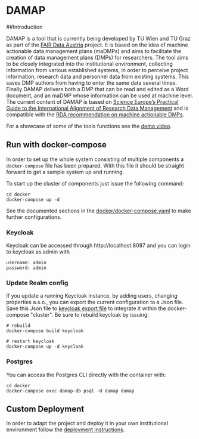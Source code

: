 # DAMAP

##Introduction

DAMAP is a tool that is currently being developed by TU Wien and TU Graz as part of the 
[FAIR Data Austria](https://forschungsdaten.at/fda/) project. 
It is based on the idea of machine actionable data management plans (maDMPs) and aims to facilitate the 
creation of data management plans (DMPs) for researchers. 
The tool aims to be closely integrated into the institutional environment, collecting information from 
various established systems, in order to perceive project information, research data and personnel data 
from existing systems.
This saves DMP authors from having to enter the same data several times. 
Finally DAMAP delivers both a DMP that can be read and edited as a Word document, and an maDMP whose 
information can be used at machine level. The current content of DAMAP is based on 
[Science Europe’s Practical Guide to the International Alignment of Research Data Management](https://www.tuwien.at/fileadmin/Assets/forschung/Zentrum_Forschungsdatenmanagement/pdf-Sammlung/se_rdm_practical_guide_extended_final_2021.pdf)
and is compatible with the [RDA recommendation on machine actionable DMPs](https://zenodo.org/record/4036060#.Yk20vjWxVaR).

For a showcase of some of the tools functions see the [demo video](https://youtu.be/IxQzqy26ZO4).

## Run with docker-compose

In order to set up the whole system consisting of multiple components a
`docker-compose` file has been prepared. With this file it should be
straight forward to get a sample system up and running.

To start up the cluster of components just issue the following command:

```shell
cd docker
docker-compose up -d
```

See the documented sections in the [docker/docker-compose.yaml]() to make further
configurations.

### Keycloak

Keycloak can be accessed through http://localhost:8087 and you can login
to keycloak as admin with

```shell
username: admin
password: admin
```

### Update Realm config

If you update a running Keycloak instance, by adding users, changing properties
a.s.o., you can export the current configuration to a Json file.
Save this Json file to [keycloak export file](docker/sample-damap-realm-export.json) 
to integrate it within the docker-compose "cluster". Be sure to rebuild keycloak
by issuing:

```shell
# rebuild
docker-compose build keycloak

# restart keycloak
docker-compose up -d keycloak
```

### Postgres

You can access the Postgres CLI directly with the container with:

```shell
cd docker
docker-compose exec damap-db psql -U damap damap
```

## Custom Deployment

In order to adapt the project and deploy it in your own institutional environment 
follow the [deployment instructions](DEPLOYMENT.md).
